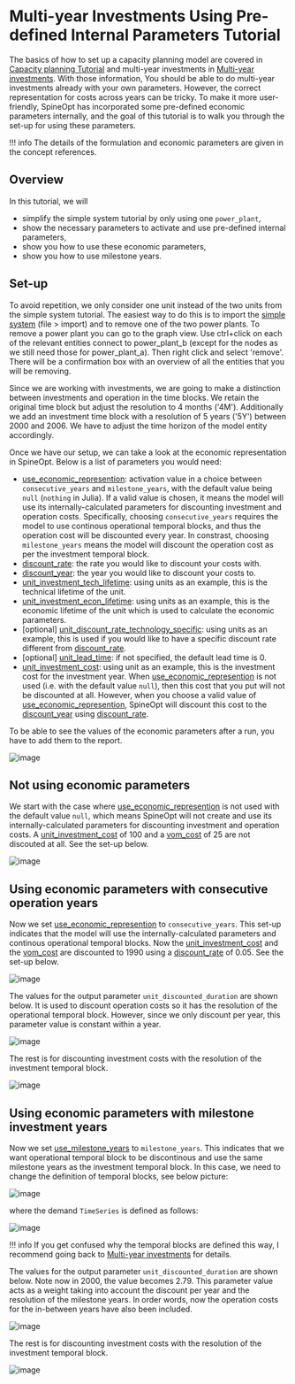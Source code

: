 # Multi-year Investments Using Pre-defined Internal Parameters Tutorial

The basics of how to set up a capacity planning model are covered in [Capacity planning Tutorial](https://spine-tools.github.io/SpineOpt.jl/latest/tutorial/capacity_planning/) and multi-year investments in [Multi-year investments](https://spine-tools.github.io/SpineOpt.jl/latest/tutorial/capacity_planning/#Multi-year-investments). With those information, You should be able to do multi-year investments already with your own parameters. However, the correct representation for costs across years can be tricky. To make it more user-friendly, SpineOpt has incorporated some pre-defined economic parameters internally, and the goal of this tutorial is to walk you through the set-up for using these parameters.

!!! info
    The details of the formulation and economic parameters are given in the concept references.

## Overview
In this tutorial, we will
- simplify the simple system tutorial by only using one `power_plant`,
- show the necessary parameters to activate and use pre-defined internal parameters,
- show you how to use these economic parameters,
- show you how to use milestone years. 

## Set-up
To avoid repetition, we only consider one unit instead of the two units from the simple system tutorial. The easiest way to do this is to import the [simple system](https://github.com/spine-tools/SpineOpt.jl/blob/master/examples/simple_system.json) (file > import) and to remove one of the two power plants. To remove a power plant you can go to the graph view. Use ctrl+click on each of the relevant entities connect to power_plant_b (except for the nodes as we still need those for power_plant_a). Then right click and select 'remove'. There will be a confirmation box with an overview of all the entities that you will be removing.

Since we are working with investments, we are going to make a distinction between investments and operation in the time blocks. We retain the original time block but adjust the resolution to 4 months ('4M'). Additionally we add an investment time block with a resolution of 5 years ('5Y') between 2000 and 2006. We have to adjust the time horizon of the model entity accordingly.

Once we have our setup, we can take a look at the economic representation in SpineOpt. Below is a list of parameters you would need:
- [use\_economic\_represention](@ref): activation value in a choice between `consecutive_years` and `milestone_years`, with the default value being `null` (`nothing` in Julia). If a valid value is chosen, it means the model will use its internally-calculated parameters for discounting investment and operation costs. Specifically, choosing `consecutive_years` requires the model to use continous operational temporal blocks, and thus the operation cost will be discounted every year. In constrast, choosing `milestone_years` means the model will discount the operation cost as per the investment temporal block.  
- [discount\_rate](@ref): the rate you would like to discount your costs with.
- [discount\_year](@ref): the year you would like to discount your costs to.
- [unit\_investment\_tech\_lifetime](@ref): using units as an example, this is the technical lifetime of the unit.
- [unit\_investment\_econ\_lifetime](@ref): using units as an example, this is the economic lifetime of the unit which is used to calculate the economic parameters.
- [optional] [unit\_discount\_rate\_technology\_specific](@ref): using units as an example, this is used if you would like to have a specific discount rate different from [discount\_rate](@ref).
- [optional] [unit\_lead\_time](@ref): if not specified, the default lead time is 0. 
- [unit\_investment\_cost](@ref): using unit as an example, this is the investment cost for the investment year. When [use\_economic\_represention](@ref) is not used (i.e. with the default value `null`), then this cost that you put will not be discounted at all. However, when you choose a valid value of [use\_economic\_represention](@ref), SpineOpt will discount this cost to the [discount\_year](@ref) using [discount\_rate](@ref).

To be able to see the values of the economic parameters after a run, you have to add them to the report. 

![image](figs_multi-year/report.png)

## Not using economic parameters
We start with the case where [use\_economic\_represention](@ref) is not used with the default value `null`, which means SpineOpt will not create and use its internally-calculated parameters for discounting investment and operation costs. A [unit\_investment\_cost](@ref) of 100 and a [vom\_cost](@ref) of 25 are not discouted at all. See the set-up below.

![image](figs_multi-year/use_economic_rep_default.png)

## Using economic parameters with consecutive operation years
Now we set [use\_economic\_represention](@ref) to `consecutive_years`. This set-up indicates that the model will use the internally-calculated parameters and continous operational temporal blocks. Now the [unit\_investment\_cost](@ref) and the [vom\_cost](@ref) are discounted to 1990 using a [discount\_rate](@ref) of 0.05. See the set-up below.

![image](figs_multi-year/use_economic_rep_consecutive.png)

The values for the output parameter `unit_discounted_duration` are shown below. It is used to discount operation costs so it has the resolution of the operational temporal block. However, since we only discount per year, this parameter value is constant within a year.

![image](figs_multi-year/unit_discounted_duration.png)

The rest is for discounting investment costs with the resolution of the investment temporal block.

![image](figs_multi-year/unit_conversion_to_discounted_annuities.png)

## Using economic parameters with milestone investment years
Now we set [use\_milestone\_years](@ref) to `milestone_years`. This indicates that we want operational temporal block to be discontinous and use the same milestone years as the investment temporal block. In this case, we need to change the definition of temporal blocks, see below picture:

![image](figs_multi-year/use_economic_rep_milestone.png)

where the demand `TimeSeries` is defined as follows:

![image](figs_multi-year/demand_ts_milestone.png)

!!! info
    If you get confused why the temporal blocks are defined this way, I recommend going back to [Multi-year investments](https://spine-tools.github.io/SpineOpt.jl/latest/tutorial/capacity_planning/#Multi-year-investments) for details.

The values for the output parameter `unit_discounted_duration` are shown below. Note now in 2000, the value becomes 2.79. This parameter value acts as a weight taking into account the discount per year and the resolution of the milestone years. In order words, now the operation costs for the in-between years have also been included.

![image](figs_multi-year/unit_discounted_duration_milestone.png)

The rest is for discounting investment costs with the resolution of the investment temporal block.

![image](figs_multi-year/unit_conversion_to_discounted_annuities_milestone.png)